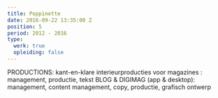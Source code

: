 ```yaml
---
title: Poppinette
date: 2016-09-22 13:35:00 Z
position: 5
period: 2012 - 2016
type:
  werk: true
  opleiding: false
---
```


PRODUCTIONS: kant-en-klare interieurproducties voor magazines : management, productie, tekst BLOG & DIGIMAG (app & desktop): management, content management, copy, productie, grafisch ontwerp